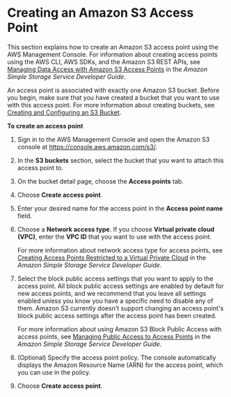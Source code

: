# Creating an Amazon S3 Access Point<a name="access-points-create-ap"></a>

This section explains how to create an Amazon S3 access point using the AWS Management Console\. For information about creating access points using the AWS CLI, AWS SDKs, and the Amazon S3 REST APIs, see [Managing Data Access with Amazon S3 Access Points](https://docs.aws.amazon.com/AmazonS3/latest/dev/access-points.html) in the *Amazon Simple Storage Service Developer Guide*\.

An access point is associated with exactly one Amazon S3 bucket\. Before you begin, make sure that you have created a bucket that you want to use with this access point\. For more information about creating buckets, see [Creating and Configuring an S3 Bucket](create-configure-bucket.md)\.

**To create an access point**

1. Sign in to the AWS Management Console and open the Amazon S3 console at [https://console\.aws\.amazon\.com/s3/](https://console.aws.amazon.com/s3/)\.

1. In the **S3 buckets** section, select the bucket that you want to attach this access point to\.

1. On the bucket detail page, choose the **Access points** tab\.

1. Choose **Create access point**\.

1. Enter your desired name for the access point in the **Access point name** field\.

1. Choose a **Network access type**\. If you choose **Virtual private cloud \(VPC\)**, enter the **VPC ID** that you want to use with the access point\.

   For more information about network access type for access points, see [Creating Access Points Restricted to a Virtual Private Cloud](https://docs.aws.amazon.com/AmazonS3/latest/dev/access-points.html#access-points-vpc) in the *Amazon Simple Storage Service Developer Guide*\.

1. Select the block public access settings that you want to apply to the access point\. All block public access settings are enabled by default for new access points, and we recommend that you leave all settings enabled unless you know you have a specific need to disable any of them\. Amazon S3 currently doesn't support changing an access point's block public access settings after the access point has been created\.

   For more information about using Amazon S3 Block Public Access with access points, see [Managing Public Access to Access Points](https://docs.aws.amazon.com/AmazonS3/latest/dev/access-points.html#access-points-bpa-settings) in the *Amazon Simple Storage Service Developer Guide*\.

1. \(Optional\) Specify the access point policy\. The console automatically displays the Amazon Resource Name \(ARN\) for the access point, which you can use in the policy\.

1. Choose **Create access point**\.